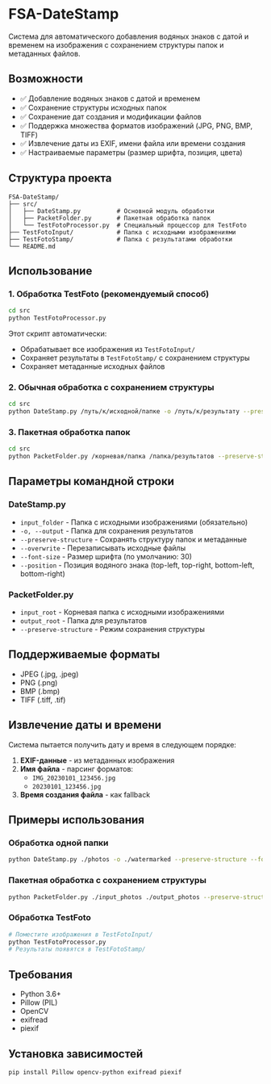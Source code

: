# FSA-DateStamp

Система для автоматического добавления водяных знаков с датой и временем на изображения с сохранением структуры папок и метаданных файлов.

## Возможности

- ✅ Добавление водяных знаков с датой и временем
- ✅ Сохранение структуры исходных папок
- ✅ Сохранение дат создания и модификации файлов
- ✅ Поддержка множества форматов изображений (JPG, PNG, BMP, TIFF)
- ✅ Извлечение даты из EXIF, имени файла или времени создания
- ✅ Настраиваемые параметры (размер шрифта, позиция, цвета)

## Структура проекта

```
FSA-DateStamp/
├── src/
│   ├── DateStamp.py          # Основной модуль обработки
│   ├── PacketFolder.py       # Пакетная обработка папок
│   └── TestFotoProcessor.py  # Специальный процессор для TestFoto
├── TestFotoInput/            # Папка с исходными изображениями
├── TestFotoStamp/            # Папка с результатами обработки
└── README.md
```

## Использование

### 1. Обработка TestFoto (рекомендуемый способ)

```bash
cd src
python TestFotoProcessor.py
```

Этот скрипт автоматически:
- Обрабатывает все изображения из `TestFotoInput/`
- Сохраняет результаты в `TestFotoStamp/` с сохранением структуры
- Сохраняет метаданные исходных файлов

### 2. Обычная обработка с сохранением структуры

```bash
cd src
python DateStamp.py /путь/к/исходной/папке -o /путь/к/результату --preserve-structure
```

### 3. Пакетная обработка папок

```bash
cd src
python PacketFolder.py /корневая/папка /папка/результатов --preserve-structure
```

## Параметры командной строки

### DateStamp.py

- `input_folder` - Папка с исходными изображениями (обязательно)
- `-o, --output` - Папка для сохранения результатов
- `--preserve-structure` - Сохранять структуру папок и метаданные
- `--overwrite` - Перезаписывать исходные файлы
- `--font-size` - Размер шрифта (по умолчанию: 30)
- `--position` - Позиция водяного знака (top-left, top-right, bottom-left, bottom-right)

### PacketFolder.py

- `input_root` - Корневая папка с исходными изображениями
- `output_root` - Папка для результатов
- `--preserve-structure` - Режим сохранения структуры

## Поддерживаемые форматы

- JPEG (.jpg, .jpeg)
- PNG (.png)
- BMP (.bmp)
- TIFF (.tiff, .tif)

## Извлечение даты и времени

Система пытается получить дату и время в следующем порядке:

1. **EXIF-данные** - из метаданных изображения
2. **Имя файла** - парсинг форматов:
   - `IMG_20230101_123456.jpg`
   - `20230101_123456.jpg`
3. **Время создания файла** - как fallback

## Примеры использования

### Обработка одной папки
```bash
python DateStamp.py ./photos -o ./watermarked --preserve-structure --font-size 40
```

### Пакетная обработка с сохранением структуры
```bash
python PacketFolder.py ./input_photos ./output_photos --preserve-structure
```

### Обработка TestFoto
```bash
# Поместите изображения в TestFotoInput/
python TestFotoProcessor.py
# Результаты появятся в TestFotoStamp/
```

## Требования

- Python 3.6+
- Pillow (PIL)
- OpenCV
- exifread
- piexif

## Установка зависимостей

```bash
pip install Pillow opencv-python exifread piexif
```

